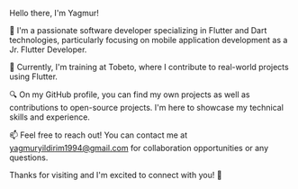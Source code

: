  Hello there, I'm Yagmur!

🚀 I'm a passionate software developer specializing in Flutter and Dart technologies, 
particularly focusing on mobile application development as a Jr. Flutter Developer.

💼 Currently, I'm training at Tobeto, 
where I contribute to real-world projects using Flutter.

🔍 On my GitHub profile, 
you can find my own projects as well as contributions to open-source projects.
I'm here to showcase my technical skills and experience.

📫 Feel free to reach out! 
You can contact me at yagmuryildirim1994@gmail.com 
for collaboration opportunities or any questions.

Thanks for visiting and I'm excited to connect with you! 🙌
